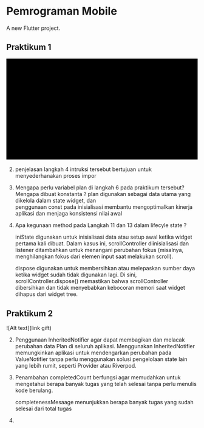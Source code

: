 # Pemrograman Mobile

A new Flutter project.

## Praktikum 1

![Alt text](https://github.com/03Yuma/master_plan/blob/main/GIFT/Praktikum1.gif)

2. penjelasan langkah 4
   intruksi tersebut bertujuan untuk menyederhanakan proses impor
3. Mengapa perlu variabel plan di langkah 6 pada praktikum tersebut? Mengapa dibuat     konstanta ?
   plan digunakan sebagai data utama yang dikelola dalam state widget, dan   
   penggunaan const pada inisialisasi membantu mengoptimalkan kinerja aplikasi dan      menjaga konsistensi nilai awal
5. Apa kegunaan method pada Langkah 11 dan 13 dalam lifecyle state ?

   iniState digunakan untuk inisialisasi data atau setup awal ketika widget           pertama kali dibuat. Dalam kasus ini, scrollController diinisialisasi dan          listener ditambahkan untuk menangani perubahan fokus (misalnya, menghilangkan      fokus dari elemen input saat melakukan scroll).

   dispose digunakan untuk membersihkan atau melepaskan sumber daya ketika widget     sudah tidak digunakan lagi. Di sini, scrollController.dispose() memastikan         bahwa scrollController dibersihkan dan tidak menyebabkan kebocoran memori saat     widget dihapus dari widget tree.

## Praktikum 2
![Alt text](link gift)

2. Penggunaan InheritedNotifier  agar dapat membagikan dan melacak perubahan data     Plan di seluruh aplikasi. Menggunakan InheritedNotifier memungkinkan aplikasi 
   untuk mendengarkan perubahan pada ValueNotifier tanpa perlu menggunakan solusi     pengelolaan state lain yang lebih rumit, seperti Provider atau Riverpod.
   
3. Penambahan completedCount berfungsi agar memudahkan untuk mengetahui berapa        banyak tugas yang telah selesai tanpa perlu menulis kode berulang.

   completenessMesaage menunjukkan berapa banyak tugas yang sudah selesai dari        total tugas

   
5. 
